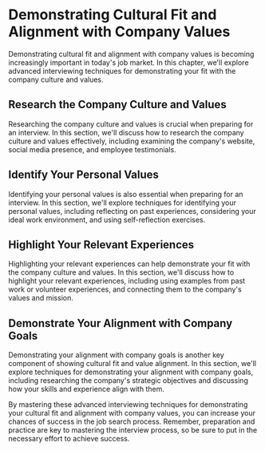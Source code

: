 Demonstrating Cultural Fit and Alignment with Company Values
==========================================================================================================

Demonstrating cultural fit and alignment with company values is becoming increasingly important in today's job market. In this chapter, we'll explore advanced interviewing techniques for demonstrating your fit with the company culture and values.

Research the Company Culture and Values
---------------------------------------

Researching the company culture and values is crucial when preparing for an interview. In this section, we'll discuss how to research the company culture and values effectively, including examining the company's website, social media presence, and employee testimonials.

Identify Your Personal Values
-----------------------------

Identifying your personal values is also essential when preparing for an interview. In this section, we'll explore techniques for identifying your personal values, including reflecting on past experiences, considering your ideal work environment, and using self-reflection exercises.

Highlight Your Relevant Experiences
-----------------------------------

Highlighting your relevant experiences can help demonstrate your fit with the company culture and values. In this section, we'll discuss how to highlight your relevant experiences, including using examples from past work or volunteer experiences, and connecting them to the company's values and mission.

Demonstrate Your Alignment with Company Goals
---------------------------------------------

Demonstrating your alignment with company goals is another key component of showing cultural fit and value alignment. In this section, we'll explore techniques for demonstrating your alignment with company goals, including researching the company's strategic objectives and discussing how your skills and experience align with them.

By mastering these advanced interviewing techniques for demonstrating your cultural fit and alignment with company values, you can increase your chances of success in the job search process. Remember, preparation and practice are key to mastering the interview process, so be sure to put in the necessary effort to achieve success.
